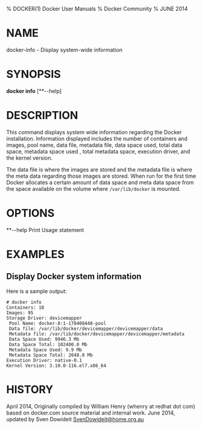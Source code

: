 % DOCKER(1) Docker User Manuals
% Docker Community
% JUNE 2014
# NAME
docker-info - Display system-wide information

# SYNOPSIS
**docker info** [**--help]


# DESCRIPTION
This command displays system wide information regarding the Docker installation.
Information displayed includes the number of containers and images, pool name,
data file, metadata file, data space used, total data space, metadata space used
, total metadata space, execution driver, and the kernel version.

The data file is where the images are stored and the metadata file is where the
meta data regarding those images are stored. When run for the first time Docker
allocates a certain amount of data space and meta data space from the space
available on the volume where `/var/lib/docker` is mounted.

# OPTIONS

**--help  Print Usage statement

# EXAMPLES

## Display Docker system information

Here is a sample output:

    # docker info
    Containers: 18
    Images: 95
    Storage Driver: devicemapper
     Pool Name: docker-8:1-170408448-pool
     Data file: /var/lib/docker/devicemapper/devicemapper/data
     Metadata file: /var/lib/docker/devicemapper/devicemapper/metadata
     Data Space Used: 9946.3 Mb
     Data Space Total: 102400.0 Mb
     Metadata Space Used: 9.9 Mb
     Metadata Space Total: 2048.0 Mb
    Execution Driver: native-0.1
    Kernel Version: 3.10.0-116.el7.x86_64

# HISTORY
April 2014, Originally compiled by William Henry (whenry at redhat dot com)
based on docker.com source material and internal work.
June 2014, updated by Sven Dowideit <SvenDowideit@home.org.au>
